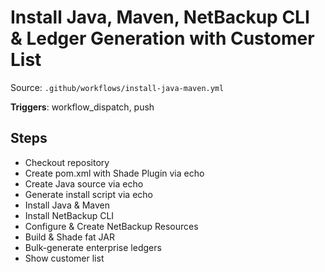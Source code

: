 # Install Java, Maven, NetBackup CLI & Ledger Generation with Customer List

Source: `.github/workflows/install-java-maven.yml`

**Triggers**: workflow_dispatch, push

## Steps
- Checkout repository
- Create pom.xml with Shade Plugin via echo
- Create Java source via echo
- Generate install script via echo
- Install Java & Maven
- Install NetBackup CLI
- Configure & Create NetBackup Resources
- Build & Shade fat JAR
- Bulk-generate enterprise ledgers
- Show customer list
